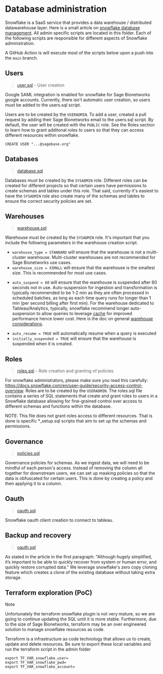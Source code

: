 # Database administration

Snowflake is a SaaS service that provides a data warehouse / distributed datawarehouse layer.  Here is a small article on [snowflake database management](https://community.snowflake.com/s/article/Database-Administration-on-Snowflake). All admin specific scripts are located in this folder. Each of the following scripts are responsible for different aspects of Snowflake administration.

A GitHub Action is will execute most of the scripts below upon a push into the `main` branch.

## Users

> [user.sql](users.sql) - User creation

Google SAML integration is enabled for snowflake for Sage Bionetworks google accounts. Currently, there isn't automatic user creation, so users must be added to the users.sql script.

Users are to be created by the `USERADMIN`.  To add a user, created a pull request by adding their Sage Bionetworks email to the users.sql script.  By default, the user will be created with the `PUBLIC` role.  See the Roles section to learn how to grant additonal roles to users so that they can access different resources within snowflake.

```
CREATE USER "...@sagebase.org"
```

## Databases

> [database.sql](databases.sql)

Databases _must be_ created by the `SYSADMIN` role. Different roles can be created for different projects so that certain users have permissions to create schemas and tables under this role. That said, currently it's easiest to have the `SYSADMIN` role also create many of the schemas and tables to ensure the correct security policies are set.

## Warehouses

> [warehouse.sql](warehouses.sql)

Warehouse _must be_ created by the `SYSADMIN` role.  It's important that you include the following parameters in the warehouse creation script.
* `warehouse_type = STANDARD` will ensure that the warehouse is not a multi-cluster warehouse.  Multi-cluster warehouses are not recommended for Sage Bionetworks use cases.
* `warehouse_size = XSMALL` will ensure that the warehouse is the smallest size.  This is recommended for most use cases.
- `auto_suspend = 60` will ensure that the warehouse is suspended after 60 seconds not in use. Auto-suspension for ingestion and transformation is typically recommended to be 1-2 min as they are often processed in scheduled batches, as long as each time query runs for longer than 1 min (per second billing after first min). For the warehouse dedicated to Tableau/Analytics, typically, snowflake recommend longer auto-suspension to allow queries to leverage [cache](https://docs.snowflake.com/en/user-guide/warehouses-considerations#how-does-warehouse-caching-impact-queries) for improved performance hence lower cost. Here is the doc on general [warehouse considerations](https://docs.snowflake.com/en/user-guide/warehouses-considerations).
* `auto_resume = TRUE` will automatically resume when a query is executed
* `initially_suspended = TRUE` will ensure that the warehouse is suspended when it is created.


## Roles

> [roles.sql](roles.sql) - Role creation and granting of policies.

For snowflake administrators, please make sure you read this carefully: https://docs.snowflake.com/en/user-guide/security-access-control-overview. Roles are to be created by the `USERADMIN`. The roles.sql file contains a series of SQL statements that create and grant roles to users in a Snowflake database allowing for fine-grained control over access to different schemas and functions within the database.

NOTE: This file does not grant roles access to different resources.  That is done is specific *_setup.sql scripts that aim to set up the schemas and permissions.

## Governance

> [policies.sql](policies.sql)

Governance policies for schemas. As we ingest data, we will need to be mindful of each person's access.  Instead of removing the column all together for downstream users, we can set up masking policies so that the data is obfuscated for certain users.  This is done by creating a policy and then applying it to a column.

## Oauth

> [oauth.sql](oauth.sql)

Snowflake oauth client creation to connect to tableau.

## Backup and recovery

> [oauth.sql](backup.sql)

As stated in the article in the first paragraph: "Although hugely simplified, it’s important to be able to quickly recover from system or human error, and quickly restore corrupted data."  We leverage snowflake's zero copy cloning feature which creates a clone of the existing database without taking extra storage.

## Terraform exploration (PoC)

> [!NOTE]
> Unfortunately the terraform snowflake plugin is not very mature, so we are going to continue updating the SQL until it is more stable. Furthermore, due to the size of Sage Bionetworks, terraform may be an over engineered solution to manage snowflake resources as code.

Terraform is a infrastructure as code technology that allows us to create, update and delete resources.  Be sure to export these local variables and run the terraform script in the admin folder

```
export TF_VAR_snowflake_user=
export TF_VAR_snowflake_pwd=
export TF_VAR_snowflake_account=
```
